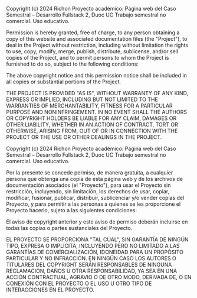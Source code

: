 Copyright (c) 2024 Richon
Proyecto académico: Página web del Caso Semestral – Desarrollo Fullstack 2, Duoc UC
Trabajo semestral no comercial. Uso educativo.

Permission is hereby granted, free of charge, to any person obtaining a copy
of this website and associated documentation files (the "Project"), to deal
in the Project without restriction, including without limitation the rights
to use, copy, modify, merge, publish, distribute, sublicense, and/or sell
copies of the Project, and to permit persons to whom the Project is furnished
to do so, subject to the following conditions:

The above copyright notice and this permission notice shall be included in all
copies or substantial portions of the Project.

THE PROJECT IS PROVIDED "AS IS", WITHOUT WARRANTY OF ANY KIND, EXPRESS OR
IMPLIED, INCLUDING BUT NOT LIMITED TO THE WARRANTIES OF MERCHANTABILITY,
FITNESS FOR A PARTICULAR PURPOSE AND NONINFRINGEMENT. IN NO EVENT SHALL THE
AUTHORS OR COPYRIGHT HOLDERS BE LIABLE FOR ANY CLAIM, DAMAGES OR OTHER
LIABILITY, WHETHER IN AN ACTION OF CONTRACT, TORT OR OTHERWISE, ARISING FROM,
OUT OF OR IN CONNECTION WITH THE PROJECT OR THE USE OR OTHER DEALINGS IN THE
PROJECT.



Copyright (c) 2024 Richon
Proyecto académico: Página web del Caso Semestral – Desarrollo Fullstack 2, Duoc UC
Trabajo semestral no comercial. Uso educativo.

Por la presente se concede permiso, de manera gratuita, a cualquier persona que
obtenga una copia de esta página web y de los archivos de documentación 
asociados (el "Proyecto"), para usar el Proyecto sin restricción, incluyendo, 
sin limitación, los derechos de usar, copiar, modificar, fusionar, publicar, 
distribuir, sublicenciar y/o vender copias del Proyecto, y para permitir a las 
personas a quienes se les proporcione el Proyecto hacerlo, sujeto a las 
siguientes condiciones:

El aviso de copyright anterior y este aviso de permiso deberán incluirse en 
todas las copias o partes sustanciales del Proyecto.

EL PROYECTO SE PROPORCIONA "TAL CUAL", SIN GARANTÍA DE NINGÚN TIPO, EXPRESA O 
IMPLÍCITA, INCLUYENDO PERO NO LIMITADO A LAS GARANTÍAS DE COMERCIALIZACIÓN, 
IDONEIDAD PARA UN PROPÓSITO PARTICULAR Y NO INFRACCIÓN. EN NINGÚN CASO LOS 
AUTORES O TITULARES DEL COPYRIGHT SERÁN RESPONSABLES DE NINGUNA RECLAMACIÓN, 
DAÑOS U OTRA RESPONSABILIDAD, YA SEA EN UNA ACCIÓN CONTRACTUAL, AGRAVIO O DE 
OTRO MODO, DERIVADA DE, O EN CONEXIÓN CON EL PROYECTO O EL USO U OTRO TIPO DE 
INTERACCIONES EN EL PROYECTO.
